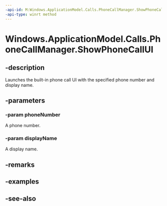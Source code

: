 ----api-id: M:Windows.ApplicationModel.Calls.PhoneCallManager.ShowPhoneCallUI(System.String,System.String)
-api-type: winrt method
---<!-- Method syntaxpublic void ShowPhoneCallUI(System.String phoneNumber, System.String displayName)--># Windows.ApplicationModel.Calls.PhoneCallManager.ShowPhoneCallUI## -descriptionLaunches the built-in phone call UI with the specified phone number and display name.## -parameters### -param phoneNumberA phone number.### -param displayNameA display name.## -remarks## -examples## -see-also